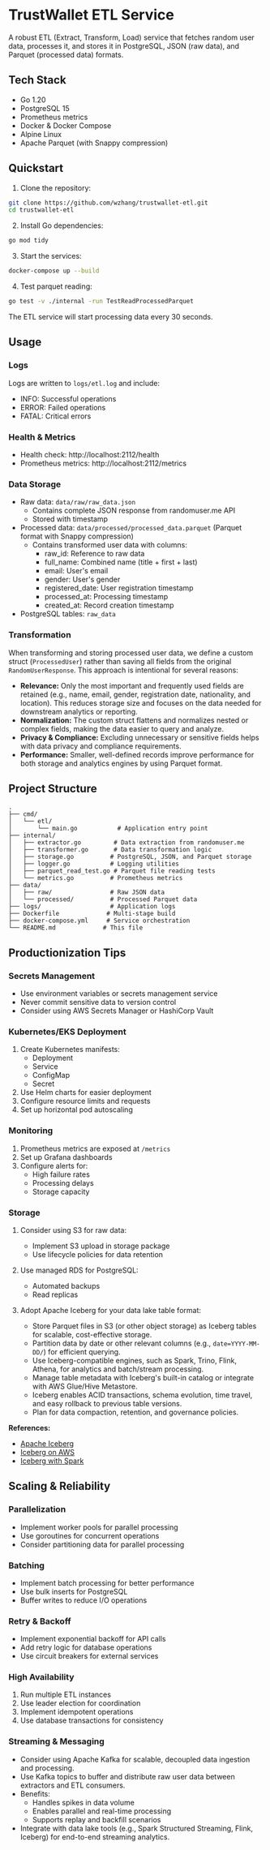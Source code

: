 # TrustWallet ETL Service

A robust ETL (Extract, Transform, Load) service that fetches random user data, processes it, and stores it in PostgreSQL, JSON (raw data), and Parquet (processed data) formats.

## Tech Stack

- Go 1.20
- PostgreSQL 15
- Prometheus metrics
- Docker & Docker Compose
- Alpine Linux
- Apache Parquet (with Snappy compression)

## Quickstart

1. Clone the repository:
```bash
git clone https://github.com/wzhang/trustwallet-etl.git
cd trustwallet-etl
```

2. Install Go dependencies:
```bash
go mod tidy
```

3. Start the services:
```bash
docker-compose up --build
```

4. Test parquet reading:
```bash
go test -v ./internal -run TestReadProcessedParquet
```

The ETL service will start processing data every 30 seconds.

## Usage

### Logs
Logs are written to `logs/etl.log` and include:
- INFO: Successful operations
- ERROR: Failed operations
- FATAL: Critical errors

### Health & Metrics
- Health check: http://localhost:2112/health
- Prometheus metrics: http://localhost:2112/metrics

### Data Storage
- Raw data: `data/raw/raw_data.json`
  - Contains complete JSON response from randomuser.me API
  - Stored with timestamp
- Processed data: `data/processed/processed_data.parquet` (Parquet format with Snappy compression)
  - Contains transformed user data with columns:
    - raw_id: Reference to raw data
    - full_name: Combined name (title + first + last)
    - email: User's email
    - gender: User's gender
    - registered_date: User registration timestamp
    - processed_at: Processing timestamp
    - created_at: Record creation timestamp
- PostgreSQL tables: `raw_data`

### Transformation

When transforming and storing processed user data, we define a custom struct (`ProcessedUser`) rather than saving all fields from the original `RandomUserResponse`. This approach is intentional for several reasons:

- **Relevance:** Only the most important and frequently used fields are retained (e.g., name, email, gender, registration date, nationality, and location). This reduces storage size and focuses on the data needed for downstream analytics or reporting.
- **Normalization:** The custom struct flattens and normalizes nested or complex fields, making the data easier to query and analyze.
- **Privacy & Compliance:** Excluding unnecessary or sensitive fields helps with data privacy and compliance requirements.
- **Performance:** Smaller, well-defined records improve performance for both storage and analytics engines by using Parquet format.

## Project Structure

```
.
├── cmd/
│   └── etl/
│       └── main.go           # Application entry point
├── internal/
│   ├── extractor.go         # Data extraction from randomuser.me
│   ├── transformer.go       # Data transformation logic
│   ├── storage.go          # PostgreSQL, JSON, and Parquet storage
│   ├── logger.go           # Logging utilities
│   ├── parquet_read_test.go # Parquet file reading tests
│   └── metrics.go          # Prometheus metrics
├── data/
│   ├── raw/                # Raw JSON data
│   └── processed/          # Processed Parquet data
├── logs/                   # Application logs
├── Dockerfile             # Multi-stage build
├── docker-compose.yml     # Service orchestration
└── README.md             # This file
```

## Productionization Tips

### Secrets Management
- Use environment variables or secrets management service
- Never commit sensitive data to version control
- Consider using AWS Secrets Manager or HashiCorp Vault

### Kubernetes/EKS Deployment
1. Create Kubernetes manifests:
   - Deployment
   - Service
   - ConfigMap
   - Secret
2. Use Helm charts for easier deployment
3. Configure resource limits and requests
4. Set up horizontal pod autoscaling

### Monitoring
1. Prometheus metrics are exposed at `/metrics`
2. Set up Grafana dashboards
3. Configure alerts for:
   - High failure rates
   - Processing delays
   - Storage capacity

### Storage

1. Consider using S3 for raw data:
   - Implement S3 upload in storage package
   - Use lifecycle policies for data retention

2. Use managed RDS for PostgreSQL:
   - Automated backups
   - Read replicas

3. Adopt Apache Iceberg for your data lake table format:
   - Store Parquet files in S3 (or other object storage) as Iceberg tables for scalable, cost-effective storage.
   - Partition data by date or other relevant columns (e.g., `date=YYYY-MM-DD/`) for efficient querying.
   - Use Iceberg-compatible engines, such as Spark, Trino, Flink, Athena, for analytics and batch/stream processing.
   - Manage table metadata with Iceberg's built-in catalog or integrate with AWS Glue/Hive Metastore.
   - Iceberg enables ACID transactions, schema evolution, time travel, and easy rollback to previous table versions.
   - Plan for data compaction, retention, and governance policies.

**References:**
- [Apache Iceberg](https://iceberg.apache.org/)
- [Iceberg on AWS](https://docs.aws.amazon.com/athena/latest/ug/querying-iceberg.html)
- [Iceberg with Spark](https://iceberg.apache.org/docs/latest/spark-quickstart/)

## Scaling & Reliability

### Parallelization
- Implement worker pools for parallel processing
- Use goroutines for concurrent operations
- Consider partitioning data for parallel processing

### Batching
- Implement batch processing for better performance
- Use bulk inserts for PostgreSQL
- Buffer writes to reduce I/O operations

### Retry & Backoff
- Implement exponential backoff for API calls
- Add retry logic for database operations
- Use circuit breakers for external services

### High Availability
1. Run multiple ETL instances
2. Use leader election for coordination
3. Implement idempotent operations
4. Use database transactions for consistency

### Streaming & Messaging

- Consider using Apache Kafka for scalable, decoupled data ingestion and processing.
- Use Kafka topics to buffer and distribute raw user data between extractors and ETL consumers.
- Benefits:
  - Handles spikes in data volume
  - Enables parallel and real-time processing
  - Supports replay and backfill scenarios
- Integrate with data lake tools (e.g., Spark Structured Streaming, Flink, Iceberg) for end-to-end streaming analytics. 